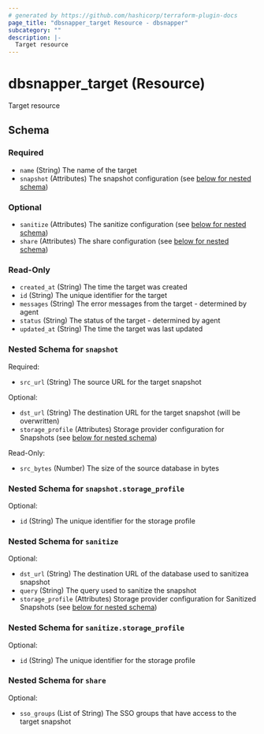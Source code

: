 ```yaml
---
# generated by https://github.com/hashicorp/terraform-plugin-docs
page_title: "dbsnapper_target Resource - dbsnapper"
subcategory: ""
description: |-
  Target resource
---
```


# dbsnapper_target (Resource)

Target resource



<!-- schema generated by tfplugindocs -->
## Schema

### Required

- `name` (String) The name of the target
- `snapshot` (Attributes) The snapshot configuration (see [below for nested schema](#nestedatt--snapshot))

### Optional

- `sanitize` (Attributes) The sanitize configuration (see [below for nested schema](#nestedatt--sanitize))
- `share` (Attributes) The share configuration (see [below for nested schema](#nestedatt--share))

### Read-Only

- `created_at` (String) The time the target was created
- `id` (String) The unique identifier for the target
- `messages` (String) The error messages from the target - determined by agent
- `status` (String) The status of the target - determined by agent
- `updated_at` (String) The time the target was last updated

<a id="nestedatt--snapshot"></a>
### Nested Schema for `snapshot`

Required:

- `src_url` (String) The source URL for the target snapshot

Optional:

- `dst_url` (String) The destination URL for the target snapshot (will be overwritten)
- `storage_profile` (Attributes) Storage provider configuration for Snapshots (see [below for nested schema](#nestedatt--snapshot--storage_profile))

Read-Only:

- `src_bytes` (Number) The size of the source database in bytes

<a id="nestedatt--snapshot--storage_profile"></a>
### Nested Schema for `snapshot.storage_profile`

Optional:

- `id` (String) The unique identifier for the storage profile



<a id="nestedatt--sanitize"></a>
### Nested Schema for `sanitize`

Optional:

- `dst_url` (String) The destination URL of the database used to sanitizea snapshot
- `query` (String) The query used to sanitize the snapshot
- `storage_profile` (Attributes) Storage provider configuration for Sanitized Snapshots (see [below for nested schema](#nestedatt--sanitize--storage_profile))

<a id="nestedatt--sanitize--storage_profile"></a>
### Nested Schema for `sanitize.storage_profile`

Optional:

- `id` (String) The unique identifier for the storage profile



<a id="nestedatt--share"></a>
### Nested Schema for `share`

Optional:

- `sso_groups` (List of String) The SSO groups that have access to the target snapshot
